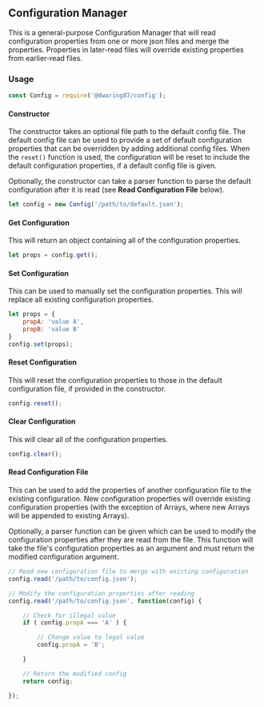 ## Configuration Manager

This is a general-purpose Configuration Manager that will read
configuration properties from one or more json files and merge
the properties.  Properties in later-read files will override
existing properties from earlier-read files.

### Usage

```javascript
const Config = require('@dwaring87/config');
```

#### Constructor

The constructor takes an optional file path to the default config file.
The default config file can be used to provide a set of default configuration
properties that can be overridden by adding additional config files.  When
the `reset()` function is used, the configuration will be reset to include
the default configuration properties, if a default config file is given.

Optionally, the constructor can take a parser function to parse the default
configuration after it is read (see **Read Configuration File** below).

```javascript
let config = new Config('/path/to/default.json');
```

#### Get Configuration

This will return an object containing all of the configuration properties.

```javascript
let props = config.get();
```

#### Set Configuration

This can be used to manually set the configuration properties.  This will
replace all existing configuration properties.

```javascript
let props = {
    propA: 'value A',
    propB: 'value B'
}
config.set(props);
```

#### Reset Configuration

This will reset the configuration properties to those in the default
configuration file, if provided in the constructor.

```javascript
config.reset();
```

#### Clear Configuration

This will clear all of the configuration properties.

```javascript
config.clear();
```

#### Read Configuration File

This can be used to add the properties of another configuration file
to the existing configuration.  New configuration properties will override
existing configuration properties (with the exception of Arrays, where new
Arrays will be appended to existing Arrays).

Optionally, a parser function can be given which can be used to modify the
configuration properties after they are read from the file.  This function
will take the file's configuration properties as an argument and must return
the modified configuration argument.

```javascript
// Read new configuration file to merge with existing configuration
config.read('/path/to/config.json');

// Modify the configuration properties after reading
config.read('/path/to/config.json', function(config) {

    // Check for illegal value
    if ( config.propA === 'A' ) {

        // Change value to legal value
        config.propA = 'B';

    }

    // Return the modified config
    return config;

});

```


